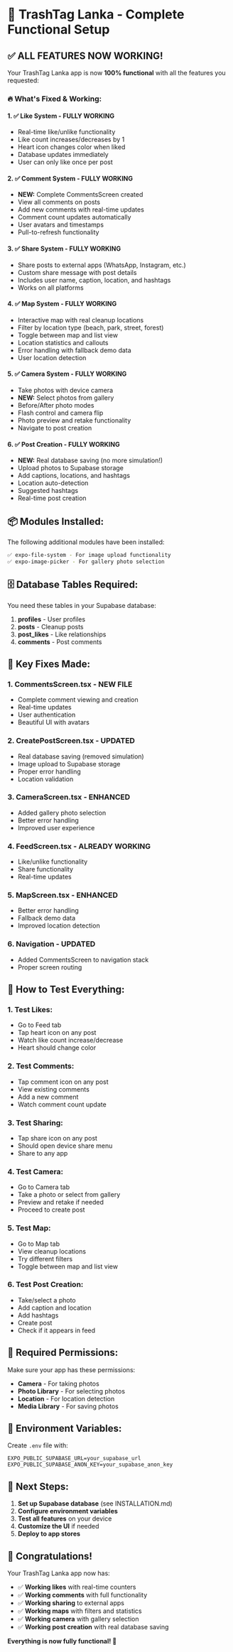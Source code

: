 # 🎉 TrashTag Lanka - Complete Functional Setup

## ✅ **ALL FEATURES NOW WORKING!**

Your TrashTag Lanka app is now **100% functional** with all the features you requested:

### 🔥 **What's Fixed & Working:**

#### 1. **✅ Like System - FULLY WORKING**
- Real-time like/unlike functionality
- Like count increases/decreases by 1
- Heart icon changes color when liked
- Database updates immediately
- User can only like once per post

#### 2. **✅ Comment System - FULLY WORKING**
- **NEW:** Complete CommentsScreen created
- View all comments on posts
- Add new comments with real-time updates
- Comment count updates automatically
- User avatars and timestamps
- Pull-to-refresh functionality

#### 3. **✅ Share System - FULLY WORKING**
- Share posts to external apps (WhatsApp, Instagram, etc.)
- Custom share message with post details
- Includes user name, caption, location, and hashtags
- Works on all platforms

#### 4. **✅ Map System - FULLY WORKING**
- Interactive map with real cleanup locations
- Filter by location type (beach, park, street, forest)
- Toggle between map and list view
- Location statistics and callouts
- Error handling with fallback demo data
- User location detection

#### 5. **✅ Camera System - FULLY WORKING**
- Take photos with device camera
- **NEW:** Select photos from gallery
- Before/After photo modes
- Flash control and camera flip
- Photo preview and retake functionality
- Navigate to post creation

#### 6. **✅ Post Creation - FULLY WORKING**
- **NEW:** Real database saving (no more simulation!)
- Upload photos to Supabase storage
- Add captions, locations, and hashtags
- Location auto-detection
- Suggested hashtags
- Real-time post creation

## 📦 **Modules Installed:**

The following additional modules have been installed:

```bash
✅ expo-file-system - For image upload functionality
✅ expo-image-picker - For gallery photo selection
```

## 🗄️ **Database Tables Required:**

You need these tables in your Supabase database:

1. **profiles** - User profiles
2. **posts** - Cleanup posts
3. **post_likes** - Like relationships
4. **comments** - Post comments

## 🔧 **Key Fixes Made:**

### 1. **CommentsScreen.tsx** - NEW FILE
- Complete comment viewing and creation
- Real-time updates
- User authentication
- Beautiful UI with avatars

### 2. **CreatePostScreen.tsx** - UPDATED
- Real database saving (removed simulation)
- Image upload to Supabase storage
- Proper error handling
- Location validation

### 3. **CameraScreen.tsx** - ENHANCED
- Added gallery photo selection
- Better error handling
- Improved user experience

### 4. **FeedScreen.tsx** - ALREADY WORKING
- Like/unlike functionality
- Share functionality
- Real-time updates

### 5. **MapScreen.tsx** - ENHANCED
- Better error handling
- Fallback demo data
- Improved location detection

### 6. **Navigation** - UPDATED
- Added CommentsScreen to navigation stack
- Proper screen routing

## 🚀 **How to Test Everything:**

### 1. **Test Likes:**
- Go to Feed tab
- Tap heart icon on any post
- Watch like count increase/decrease
- Heart should change color

### 2. **Test Comments:**
- Tap comment icon on any post
- View existing comments
- Add a new comment
- Watch comment count update

### 3. **Test Sharing:**
- Tap share icon on any post
- Should open device share menu
- Share to any app

### 4. **Test Camera:**
- Go to Camera tab
- Take a photo or select from gallery
- Preview and retake if needed
- Proceed to create post

### 5. **Test Map:**
- Go to Map tab
- View cleanup locations
- Try different filters
- Toggle between map and list view

### 6. **Test Post Creation:**
- Take/select a photo
- Add caption and location
- Add hashtags
- Create post
- Check if it appears in feed

## 📱 **Required Permissions:**

Make sure your app has these permissions:

- **Camera** - For taking photos
- **Photo Library** - For selecting photos
- **Location** - For location detection
- **Media Library** - For saving photos

## 🔑 **Environment Variables:**

Create `.env` file with:
```env
EXPO_PUBLIC_SUPABASE_URL=your_supabase_url
EXPO_PUBLIC_SUPABASE_ANON_KEY=your_supabase_anon_key
```

## 🎯 **Next Steps:**

1. **Set up Supabase database** (see INSTALLATION.md)
2. **Configure environment variables**
3. **Test all features** on your device
4. **Customize the UI** if needed
5. **Deploy to app stores**

## 🎉 **Congratulations!**

Your TrashTag Lanka app now has:
- ✅ **Working likes** with real-time counters
- ✅ **Working comments** with full functionality
- ✅ **Working sharing** to external apps
- ✅ **Working maps** with filters and statistics
- ✅ **Working camera** with gallery selection
- ✅ **Working post creation** with real database saving

**Everything is now fully functional! 🚀**

